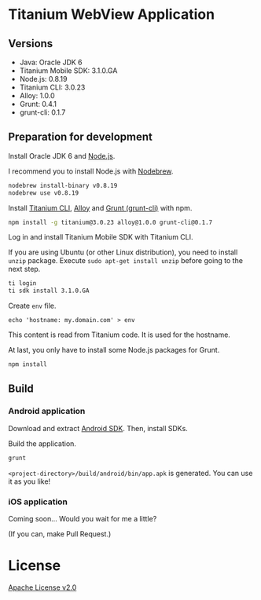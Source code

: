 # Titanium WebView Application

## Versions

* Java: Oracle JDK 6
* Titanium Mobile SDK: 3.1.0.GA
* Node.js: 0.8.19
* Titanium CLI: 3.0.23
* Alloy: 1.0.0
* Grunt: 0.4.1
* grunt-cli: 0.1.7

## Preparation for development

Install Oracle JDK 6 and [Node.js](http://nodejs.org/).

I recommend you to install Node.js with [Nodebrew](https://github.com/hokaccha/nodebrew).

```sh
nodebrew install-binary v0.8.19
nodebrew use v0.8.19
```

Install [Titanium CLI](https://github.com/appcelerator/titanium), [Alloy](https://github.com/appcelerator/alloy) and [Grunt (grunt-cli)](http://gruntjs.com/) with npm.

```sh
npm install -g titanium@3.0.23 alloy@1.0.0 grunt-cli@0.1.7
```

Log in and install Titanium Mobile SDK with Titanium CLI.

If you are using Ubuntu (or other Linux distribution), you need to install `unzip` package. Execute `sudo apt-get install unzip` before going to the next step.

```sh
ti login
ti sdk install 3.1.0.GA
```

Create `env` file.

```txt:env
echo 'hostname: my.domain.com' > env
```

This content is read from Titanium code. It is used for the hostname.

At last, you only have to install some Node.js packages for Grunt.

```sh
npm install
```

## Build

### Android application

Download and extract [Android SDK](http://developer.android.com/sdk/index.html). Then, install SDKs.

Build the application.

```sh
grunt
```

`<project-directory>/build/android/bin/app.apk` is generated. You can use it as you like!

### iOS application

Coming soon... Would you wait for me a little?

(If you can, make Pull Request.)

# License

[Apache License v2.0](http://www.apache.org/licenses/LICENSE-2.0)
